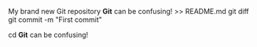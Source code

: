 My brand new Git repository
**Git** can be confusing! >> README.md
git diff
git commit -m "First commit"


cd
**Git** can be confusing!
